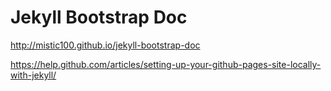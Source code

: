 Jekyll Bootstrap Doc
====================

http://mistic100.github.io/jekyll-bootstrap-doc

https://help.github.com/articles/setting-up-your-github-pages-site-locally-with-jekyll/

